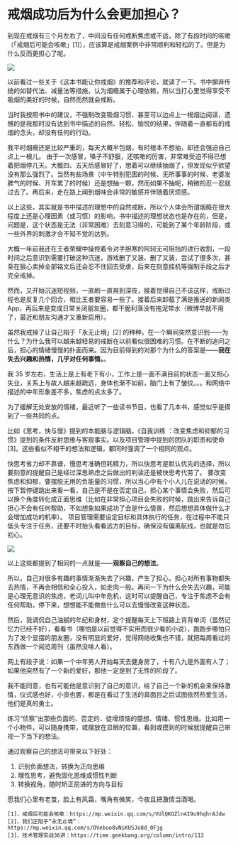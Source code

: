 # 戒烟成功后为什么会更加担心？

到现在戒烟有三个月左右了，中间没有任何戒断焦虑或不适，除了有段时间的咳嗽（「戒烟后可能会咳嗽」[1]），应该算是戒烟案例中非常顺利和轻松的了。但是为什么反而更担心了呢。

![](https://i.loli.net/2020/01/11/jy47ohXFmuPzWpl.jpg)

以前看过一些关于《这本书能让你戒烟》的推荐和评论，就读了一下。书中摒弃传统的如替代法、减量法等措施，认为烟瘾属于心理依赖，所以当打心里觉得享受不吸烟的美好的时候，自然而然就会戒断。

当时我按照书中的建议，不强制改变吸烟习惯、甚至可以边点上一根烟边阅读，遗憾的是我那时没有达到书中描述的自然、轻松、愉悦的结果，伴随着一直都有的戒烟的念头，却没有任何的行动。

我平时烟瘾还是比较严重的，每天大概半包烟，有时根本不想抽，却还会强迫自己点上一根儿。
由于一次感冒，嗓子不舒服，还咳嗽的厉害，非常难受迫不得已想着把烟停几天。大概四、五天后感冒好了，想着可以继续抽烟了，但发现似乎欲望没有那么强烈了。当然有些场景（中午特别犯困的时候、无所事事的时候、老婆发脾气的时候、开车累了的时候）还是想抽一颗，然而如果不抽呢，稍微的忍一忍就过去了。再后来，走在路上闻到烟味会非常的敏感并伴随着厌烦感。

以上这些，其实就是书中描述的理想中的自然戒断。所以个人体会所谓烟瘾在很大程度上还是心理因素（或习惯）的影响，书中描述的理想状态也是存在的，但是，问题是，这个状态是无法（非常困难）去刻意习得的，可能到了某个年龄阶段，或一些外界的刺激才会不知不觉的达到。

大概一年前我还在王者荣耀中操控着令对手胆寒的阿轲无可阻挡的进行收割，一段时间之后意识到需要打破这种沉迷，游戏删了又装、删了又装，尝试了很多次，甚至在狠心卖掉全部铭文后还会忍不住回去受虐，后来在刻意挂机等强制手段之后才完全戒掉。

然而，又开始沉迷短视频，一直刷一直爽到深夜，接着觉得自己不该这样，戒断过程也是反复几个回合，相比王者要容易一些了。接着后来卸载了满是推送的新闻类 App，再后来是变成日常关闭朋友圈，都干脆利落没有拖泥带水（微博早就不用了，最近和朋友沟通才又重新启用）。

虽然我戒掉了让自己陷于「永无止境」[2] 的种种，在一个瞬间突然意识到——为什么？为什么我可以越来越轻易的戒断在以前看似很困难的习惯。在不断的追问之后，担心的情绪慢慢的扑面而来。因为目前得到的对那个为什么的答案是——**我在失去兴趣和热情，几乎对任何事情。**。

我 35 岁左右，生活上是上有老下有小，工作上是一面不满目前的状态一面又担心失业，关系上与故人越来越疏远，身体也渐不如前，脑门上有了皱纹。。。和网络中描述的中年形象差不多，焦虑的点太多了。

为了缓解无处安放的情绪，最近听了一些读书节目，也看了几本书，感觉似乎是摸到了一些共同的点。

比如《思考，快与慢》提到的本能脑与逻辑脑。《自我训练 ：改变焦虑和抑郁的习惯》提到的条件反射思维与客观事实。以及项目管理中提到的团队的职责和使命[3]。这些看似不相干的想法和逻辑，都同时强调了一个相同的观点。

快思考省力却不靠谱，慢思考准确但耗精力，所以快思考是默认优先的选择，所以要刻意的提醒自己是经过深思熟虑之后做出的判读还是被快思考代劳了。
要改变焦虑和抑郁，要摆脱无用的负能量的习惯，所以当心中有个小人儿在说话的时候，按下暂停键跳出来看一看，自己是不是在否定自己，担心某个事情会失败，然后可以换个角度转化成正面思维（比如在非常担心项目会失败的时候，跳出来告诉自己担心不会有任何帮助，不如想象如果成功了会是什么情景，然后想想具体做什么才会增加成功的机率）。
项目管理需要设定目标和具体执行的任务，在过程中不能只低头专注于任务，还要不时抬头看看远方的目标，确保没有偏离航线，也就是勿忘初心。

![](https://i.loli.net/2020/01/11/IfHtmOUEK2Cu4V3.jpg)

以上这些都提到了相同的一点就是——**观察自己的想法**。

所以，自己对很多有趣的事情渐渐失去了兴趣，产生了担心，担心对所有事物都失去热情，不再会相信和全心投入，如走肉一般。再问一下为什么会失去兴趣，可能是心理无意识的焦虑，老词儿叫中年危机，这时可以提醒自己，专注于焦虑不会有任何帮助，停下来，想想能不能做些什么可以去慢慢改变这种状态。

然后，我调侃自己油腻的年纪和身材，定个提醒每天上下班路上背背单词（虽然记忆力已经不好），看看书（哪怕是以前觉得不实用而很少看的小说），跑跑步哪怕只为了发个显摆的朋友圈，没有明显的爱好，觉得网络收集也不错，就把每周看过的东西做一个阅览周刊（虽然没啥人看）。

网上有段子说：如果一个中年男人开始每天去健身房了，十有八九是外面有人了；如果他突然有了一个新的爱好，那他一定是到了无性的阶段了。

我不能同意，也有可能他是意识到了自己的意识，给了自己一个新的机会来保持激情，仪式感也好，小资也罢，都是在看过了生活的真面目之后试图依然热爱生活，他们是真的勇士。

练习“侦察”出那些负面的、否定的、徒增烦恼的臆想、情绪、惯性思维。比如用一个小物件，可以随身携带，或摆放在显眼的位置，看到或摸到的时候就提醒自己审视一下当下的想法。

通过观察自己的想法可带来以下好处：

1. 识别负面想法，转换为正向思维
2. 理性思考，避免固化思维或惯性判断
3. 转换视角，随时矫正前进的方向与目标

愿我们心里有老茧，脸上有风霜，嘴角有微笑，今夜且把激情当酒喝。

```
[1]、戒烟后可能会咳嗽：https://mp.weixin.qq.com/s/VUlQKGZln4I9u9hqhrAJdw
[2]、我们正陷于“永无止境”：https://mp.weixin.qq.com/s/OVebuo8vNiKUSJo8d_0Fjg
[3]、技术管理实战36讲：https://time.geekbang.org/column/intro/113
```